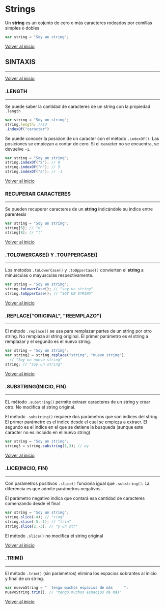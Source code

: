 # Strings

Un **string** es un cojunto de cero o más caracteres rodeados por comillas simples o dobles

```js
var string = "Soy un string";
```

[Volver al inicio](#-Strings)

## SINTAXIS

---------------------------------------------------------------------------

[Volver al inicio](#-Strings)

### .LENGTH

---------------------------------------------------------------------------

Se puede saber la cantidad de caracteres de un string con la propiedad `.length`

```js
var string = "Soy un string";
string.length; //13
.indexOf("caracter")
```

Se puede conocer la posicion de un caracter con el método `.indexOf()`. Las posiciones se empiezan a contar de cero. Si el caracter no se encuentra, se devuelve `-1`.

```js
var string = "Soy un string";
string.indexOf("S"); // 0
string.indexOf("n"); // 5
string.indexOf("a"); // -1
```

[Volver al inicio](#-Strings)

### RECUPERAR CARACTERES

---------------------------------------------------------------------------

Se pueden recuperar caracteres de un **string** indicándole su indice entre parentesis

```js
var string = "Soy un string";
string[5]; // "n"
string[8]; // "t"
```

[Volver al inicio](#-Strings)

### .TOLOWERCASE() Y .TOUPPERCASE()

---------------------------------------------------------------------------

Los métodos `.toLowerCase()` y `.toUpperCase()` convierten el **string** a minusculas o mayusculas respectivamente.

```js
var string = "Soy un string";
string.toLowerCase(); // "soy un string"
string.toUpperCase(); // "SOY UN STRING"
```

[Volver al inicio](#-Strings)

### .REPLACE("ORIGINAL", "REEMPLAZO")

---------------------------------------------------------------------------

El método `.replace()` se usa para remplazar partes de un string por otro string. No remplaza al string original. El primer parámetro es el string a remplazar y el segundo es el nuevo string.

```js
var string = "Soy un string";
var string2 = string.replace("string", "nuevo string");
  // "Soy un nuevo string"
string; // "Soy un string"
```

[Volver al inicio](#-Strings)

### .SUBSTRING(INICIO, FIN)

---------------------------------------------------------------------------

EL método `.substring()` permite extraer caracteres de un string y crear otro. No modifica el string original.

El método `.substring()` requiere dos parámetros que son indices del string. El primer parámetro es el indice desde el cual se empieza a extraer. El segundo es el indice en el que se detiene la busqueda (aunque este caracter no es incluido en el nuevo string)

```js
var string = "Soy un string";
string3 = string.substring(1,3); // oy
```

[Volver al inicio](#-Strings)

### .LICE(INICIO, FIN)

---------------------------------------------------------------------------

Con parámetros positivos `.slice()` funciona igual que `.substring()`. La diferencia es que admite parámetros negativos.

El parámetro negativo indica que contará esa cantidad de caracteres comenzando desde el final

```js
var string = "Soy un string";
string.slice(-4); // "ring"
string.slice(-5,-1); // "trin"
string.slice(2,-3); // "y un str"
```

El método `.slice()` no modifica el string original

[Volver al inicio](#-Strings)

### .TRIM()

---------------------------------------------------------------------------

El método `.trim()` (sin parámetros) elimina los espacios sobrantes al inicio y final de un string.

```js
var nuevoString = "  tengo muchos espacios de más     ";
nuevoString.trim(); // "tengo muchos espacios de más"
```

[Volver al inicio](#-Strings)